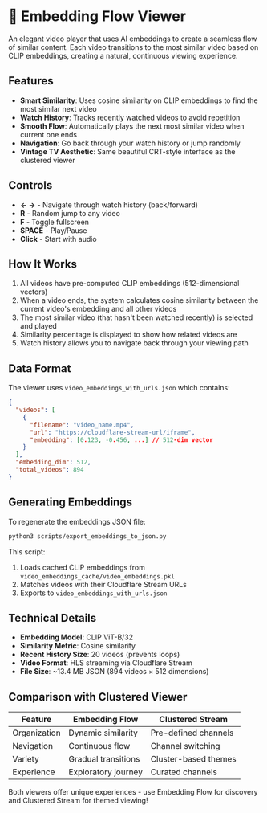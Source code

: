 # 🌊 Embedding Flow Viewer

An elegant video player that uses AI embeddings to create a seamless flow of similar content. Each video transitions to the most similar video based on CLIP embeddings, creating a natural, continuous viewing experience.

## Features

- **Smart Similarity**: Uses cosine similarity on CLIP embeddings to find the most similar next video
- **Watch History**: Tracks recently watched videos to avoid repetition
- **Smooth Flow**: Automatically plays the next most similar video when current one ends
- **Navigation**: Go back through your watch history or jump randomly
- **Vintage TV Aesthetic**: Same beautiful CRT-style interface as the clustered viewer

## Controls

- **← →** - Navigate through watch history (back/forward)
- **R** - Random jump to any video
- **F** - Toggle fullscreen
- **SPACE** - Play/Pause
- **Click** - Start with audio

## How It Works

1. All videos have pre-computed CLIP embeddings (512-dimensional vectors)
2. When a video ends, the system calculates cosine similarity between the current video's embedding and all other videos
3. The most similar video (that hasn't been watched recently) is selected and played
4. Similarity percentage is displayed to show how related videos are
5. Watch history allows you to navigate back through your viewing path

## Data Format

The viewer uses `video_embeddings_with_urls.json` which contains:
```json
{
  "videos": [
    {
      "filename": "video_name.mp4",
      "url": "https://cloudflare-stream-url/iframe",
      "embedding": [0.123, -0.456, ...] // 512-dim vector
    }
  ],
  "embedding_dim": 512,
  "total_videos": 894
}
```

## Generating Embeddings

To regenerate the embeddings JSON file:

```bash
python3 scripts/export_embeddings_to_json.py
```

This script:
1. Loads cached CLIP embeddings from `video_embeddings_cache/video_embeddings.pkl`
2. Matches videos with their Cloudflare Stream URLs
3. Exports to `video_embeddings_with_urls.json`

## Technical Details

- **Embedding Model**: CLIP ViT-B/32
- **Similarity Metric**: Cosine similarity
- **Recent History Size**: 20 videos (prevents loops)
- **Video Format**: HLS streaming via Cloudflare Stream
- **File Size**: ~13.4 MB JSON (894 videos × 512 dimensions)

## Comparison with Clustered Viewer

| Feature | Embedding Flow | Clustered Stream |
|---------|---------------|------------------|
| Organization | Dynamic similarity | Pre-defined channels |
| Navigation | Continuous flow | Channel switching |
| Variety | Gradual transitions | Cluster-based themes |
| Experience | Exploratory journey | Curated channels |

Both viewers offer unique experiences - use Embedding Flow for discovery and Clustered Stream for themed viewing!
